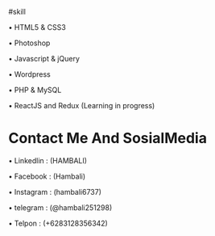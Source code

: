 #skill
      
• HTML5 & CSS3 

• Photoshop 

• Javascript & jQuery 

• Wordpress 

• PHP & MySQL

• ReactJS and Redux (Learning in progress) 

# Contact Me And SosialMedia 

• Linkedlin : (HAMBALI)

• Facebook  : (Hambali)

• Instagram : (hambali6737)

• telegram  : (@hambali251298)

• Telpon    : (+6283128356342)
